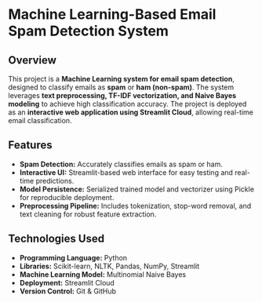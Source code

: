 # Machine Learning-Based Email Spam Detection System

## Overview
This project is a **Machine Learning system for email spam detection**, designed to classify emails as **spam** or **ham (non-spam)**. The system leverages **text preprocessing, TF-IDF vectorization, and Naive Bayes modeling** to achieve high classification accuracy. The project is deployed as an **interactive web application using Streamlit Cloud**, allowing real-time email classification.  

## Features
- **Spam Detection:** Accurately classifies emails as spam or ham.  
- **Interactive UI:** Streamlit-based web interface for easy testing and real-time predictions.  
- **Model Persistence:** Serialized trained model and vectorizer using Pickle for reproducible deployment.  
- **Preprocessing Pipeline:** Includes tokenization, stop-word removal, and text cleaning for robust feature extraction.  

## Technologies Used
- **Programming Language:** Python  
- **Libraries:** Scikit-learn, NLTK, Pandas, NumPy, Streamlit  
- **Machine Learning Model:** Multinomial Naive Bayes  
- **Deployment:** Streamlit Cloud  
- **Version Control:** Git & GitHub  
